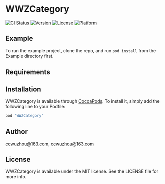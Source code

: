 # WWZCategory

[![CI Status](https://img.shields.io/travis/ccwuzhou@163.com/WWZCategory.svg?style=flat)](https://travis-ci.org/ccwuzhou@163.com/WWZCategory)
[![Version](https://img.shields.io/cocoapods/v/WWZCategory.svg?style=flat)](https://cocoapods.org/pods/WWZCategory)
[![License](https://img.shields.io/cocoapods/l/WWZCategory.svg?style=flat)](https://cocoapods.org/pods/WWZCategory)
[![Platform](https://img.shields.io/cocoapods/p/WWZCategory.svg?style=flat)](https://cocoapods.org/pods/WWZCategory)

## Example

To run the example project, clone the repo, and run `pod install` from the Example directory first.

## Requirements

## Installation

WWZCategory is available through [CocoaPods](https://cocoapods.org). To install
it, simply add the following line to your Podfile:

```ruby
pod 'WWZCategory'
```

## Author

ccwuzhou@163.com, ccwuzhou@163.com

## License

WWZCategory is available under the MIT license. See the LICENSE file for more info.
